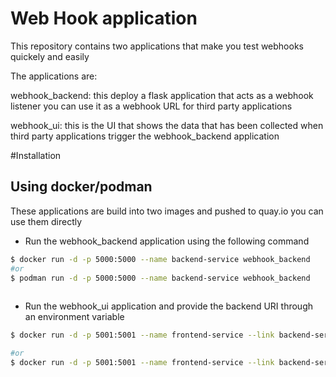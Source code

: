 # Web Hook application 

This repository contains two applications that make you test webhooks quickely and easily 

The applications are: 

webhook_backend: this deploy a flask application that acts as a webhook listener you can use it as a webhook URL for third party applications

webhook_ui: this is the UI that shows the data that has been collected when third party applications trigger the webhook_backend application 


#Installation

## Using docker/podman

These applications are build into two images and pushed to quay.io you can use them directly 

* Run the webhook_backend application using the following command 

```bash
$ docker run -d -p 5000:5000 --name backend-service webhook_backend
#or
$ podman run -d -p 5000:5000 --name backend-service webhook_backend
  
```

* Run the webhook_ui application and provide the backend URI through an environment variable 

```bash
$ docker run -d -p 5001:5001 --name frontend-service --link backend-service:webhook_backend -e BACKEND_URL="http://backend-service:5000/webhooks" webhook_frontend

#or
$ docker run -d -p 5001:5001 --name frontend-service --link backend-service:webhook_backend -e BACKEND_URL="http://backend-service:5000/webhooks" webhook_frontend
  
```
